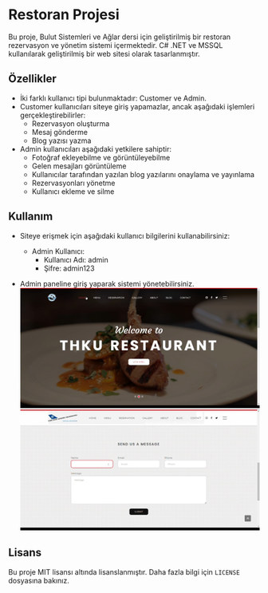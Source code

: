 # Restoran Projesi

Bu proje, Bulut Sistemleri ve Ağlar dersi için geliştirilmiş bir restoran rezervasyon ve yönetim sistemi içermektedir. C# .NET ve MSSQL kullanılarak geliştirilmiş bir web sitesi olarak tasarlanmıştır.

## Özellikler

- İki farklı kullanıcı tipi bulunmaktadır: Customer ve Admin.
- Customer kullanıcıları siteye giriş yapamazlar, ancak aşağıdaki işlemleri gerçekleştirebilirler:
  - Rezervasyon oluşturma
  - Mesaj gönderme
  - Blog yazısı yazma
- Admin kullanıcıları aşağıdaki yetkilere sahiptir:
  - Fotoğraf ekleyebilme ve görüntüleyebilme
  - Gelen mesajları görüntüleme
  - Kullanıcılar tarafından yazılan blog yazılarını onaylama ve yayınlama
  - Rezervasyonları yönetme
  - Kullanıcı ekleme ve silme

## Kullanım

- Siteye erişmek için aşağıdaki kullanıcı bilgilerini kullanabilirsiniz:

  - Admin Kullanıcı:
    - Kullanıcı Adı: admin
    - Şifre: admin123

- Admin paneline giriş yaparak sistemi yönetebilirsiniz.
  ![Restoran Projesi Ekran Görüntüsü](https://github.com/Snmzgrkn/RestaurantProject/blob/master/Ekran%20G%C3%B6r%C3%BCnt%C3%BCs%C3%BC%20(106).png)
    ![Restoran Projesi Ekran Görüntüsü](https://github.com/Snmzgrkn/RestaurantProject/blob/master/Ekran%20G%C3%B6r%C3%BCnt%C3%BCs%C3%BC%20(107).png)

## Lisans

Bu proje MIT lisansı altında lisanslanmıştır. Daha fazla bilgi için `LICENSE` dosyasına bakınız.




